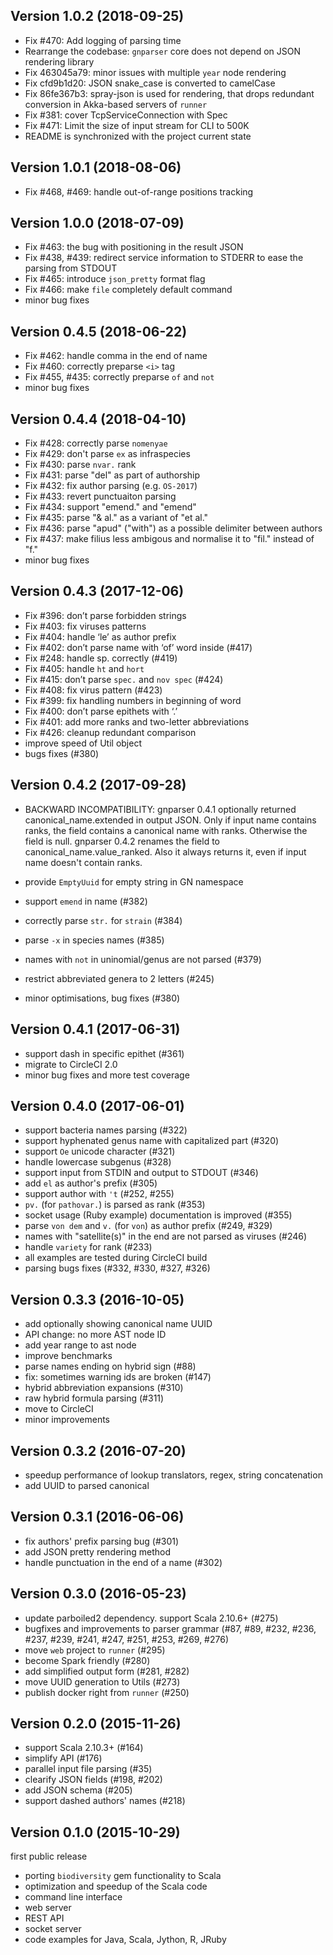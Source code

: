 Version 1.0.2 (2018-09-25)
--------------------------
- Fix #470: Add logging of parsing time
- Rearrange the codebase: `gnparser` core does not depend on JSON rendering library
- Fix 463045a79: minor issues with multiple `year` node rendering
- Fix cfd9b1d20: JSON snake_case is converted to camelCase
- Fix 86fe367b3: spray-json is used for rendering, that drops redundant conversion in Akka-based servers of `runner`
- Fix #381: cover TcpServiceConnection with Spec
- Fix #471: Limit the size of input stream for CLI to 500K
- README is synchronized with the project current state

Version 1.0.1 (2018-08-06)
--------------------------
- Fix #468, #469: handle out-of-range positions tracking

Version 1.0.0 (2018-07-09)
--------------------------
- Fix #463: the bug with positioning in the result JSON
- Fix #438, #439: redirect service information to STDERR to ease the parsing from STDOUT
- Fix #465: introduce `json_pretty` format flag
- Fix #466: make `file` completely default command
- minor bug fixes

Version 0.4.5 (2018-06-22)
--------------------------
- Fix #462: handle comma in the end of name
- Fix #460: correctly preparse `<i>` tag
- Fix #455, #435: correctly preparse `of` and `not`
- minor bug fixes

Version 0.4.4 (2018-04-10)
--------------------------

- Fix #428: correctly parse `nomenyae`
- Fix #429: don't parse `ex` as infraspecies
- Fix #430: parse `nvar.` rank
- Fix #431: parse "del" as part of authorship
- Fix #432: fix author parsing (e.g. `OS-2017`)
- Fix #433: revert punctuaiton parsing
- Fix #434: support "emend." and "emend"
- Fix #435: parse "& al." as a variant of "et al."
- Fix #436: parse "apud" ("with") as a possible delimiter between authors
- Fix #437: make filius less ambigous and normalise it to "fil." instead of "f."
- minor bug fixes

Version 0.4.3 (2017-12-06)
--------------------------

- Fix #396: don’t parse forbidden strings
- Fix #403: fix viruses patterns
- Fix #404: handle ‘le’ as author prefix
- Fix #402: don’t parse name with ‘of’ word inside (#417)
- Fix #248: handle sp. correctly (#419)
- Fix #405: handle `ht` and `hort`
- Fix #415: don’t parse `spec.` and `nov spec` (#424)
- Fix #408: fix virus pattern (#423)
- Fix #399: fix handling numbers in beginning of word
- Fix #400: don’t parse epithets with ‘.’
- Fix #401: add more ranks and two-letter abbreviations
- Fix #426: cleanup redundant comparison
- improve speed of Util object
- bugs fixes (#380)

Version 0.4.2 (2017-09-28)
--------------------------

- BACKWARD INCOMPATIBILITY: gnparser 0.4.1 optionally returned
  canonical_name.extended in output JSON. Only if input name contains
  ranks, the field contains a canonical name with ranks. Otherwise the field is
  null. gnparser 0.4.2 renames the field to canonical_name.value_ranked. Also
  it always returns it, even if input name doesn't contain ranks.

- provide `EmptyUuid` for empty string in GN namespace
- support `emend` in name (#382)
- correctly parse `str.` for `strain` (#384)
- parse `-x` in species names (#385)
- names with `not` in uninomial/genus are not parsed (#379)
- restrict abbreviated genera to 2 letters (#245)
- minor optimisations, bug fixes (#380)


Version 0.4.1 (2017-06-31)
--------------------------

- support dash in specific epithet (#361)
- migrate to CircleCI 2.0
- minor bug fixes and more test coverage

Version 0.4.0 (2017-06-01)
--------------------------

- support bacteria names parsing (#322)
- support hyphenated genus name with capitalized part (#320)
- support `Oe` unicode character (#321)
- handle lowercase subgenus (#328)
- support input from STDIN and output to STDOUT (#346)
- add `el` as author's prefix (#305)
- support author with `'t` (#252, #255)
- `pv.` (for `pathovar.`) is parsed as rank (#353)
- socket usage (Ruby example) documentation is improved (#355)
- parse `von dem` and `v.` (for `von`) as author prefix (#249, #329)
- names with "satellite(s)" in the end are not parsed as viruses (#246)
- handle `variety` for rank (#233)
- all examples are tested during CircleCI build
- parsing bugs fixes (#332, #330, #327, #326)

Version 0.3.3 (2016-10-05)
--------------------------

- add optionally showing canonical name UUID
- API change: no more AST node ID
- add year range to ast node
- improve benchmarks
- parse names ending on hybrid sign (#88)
- fix: sometimes warning ids are broken (#147)
- hybrid abbreviation expansions (#310)
- raw hybrid formula parsing (#311)
- move to CircleCI
- minor improvements

Version 0.3.2 (2016-07-20)
--------------------------

- speedup performance of lookup translators, regex, string concatenation
- add UUID to parsed canonical

Version 0.3.1 (2016-06-06)
--------------------------

- fix authors' prefix parsing bug (#301)
- add JSON pretty rendering method
- handle punctuation in the end of a name (#302)

Version 0.3.0 (2016-05-23)
--------------------------

- update parboiled2 dependency. support Scala 2.10.6+ (#275)
- bugfixes and improvements to parser grammar (#87, #89, #232, #236, #237, #239,
#241, #247, #251, #253, #269, #276)
- move `web` project to `runner` (#295)
- become Spark friendly (#280)
- add simplified output form (#281, #282)
- move UUID generation to Utils (#273)
- publish docker right from `runner` (#250)

Version 0.2.0 (2015-11-26)
--------------------------

- support Scala 2.10.3+ (#164)
- simplify API (#176)
- parallel input file parsing (#35)
- clearify JSON fields (#198, #202)
- add JSON schema (#205)
- support dashed authors' names (#218)

Version 0.1.0 (2015-10-29)
--------------------------

first public release

- porting `biodiversity` gem functionality to Scala
- optimization and speedup of the Scala code
- command line interface
- web server
- REST API
- socket server
- code examples for Java, Scala, Jython, R, JRuby
